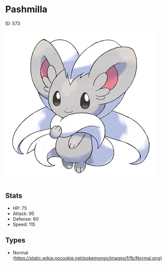 # Pashmilla


ID: 573

![](https://raw.githubusercontent.com/PokeAPI/sprites/master/sprites/pokemon/other/official-artwork/573.png "Pashmilla")

## Stats


 - HP: 75
 - Attack: 95
 - Defense: 60
 - Speed: 115

## Types


 - Normal (https://static.wikia.nocookie.net/pokemongo/images/f/fb/Normal.png)
